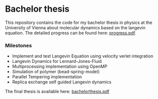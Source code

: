 # Bachelor thesis

This repository contains the code for my bachelor thesis in physics at the University of Vienna about molecular dynamics based on the langevin equation. The detailed progress can be found here: [progress.pdf](progress.pdf).

<h3>Milestones</h3>

<ul>
<li>Implement and test Langevin Equation using velocity verlet integration</li>
<li>Langevin Dynamics for Lennard-Jones-Fluid</li>
<li>Multiprocessing implementation using OpenMP</li>
<li>Simulation of polymer (bead-spring-model)</li>
<li>Parallel Tempering implementation</li>
<li>Replica exchange self guided Langevin dynamics</li>
</ul>

The final thesis is available here: [bachelorthesis.pdf](bachelorthesis.pdf)
